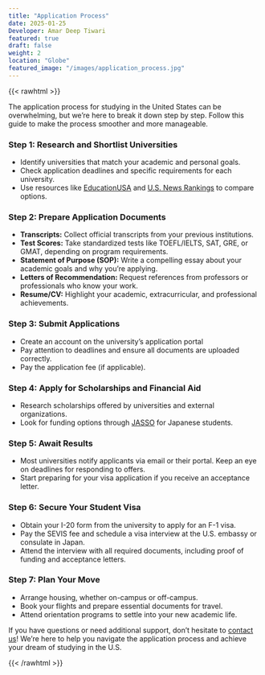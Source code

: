 ```yaml
---
title: "Application Process"
date: 2025-01-25
Developer: Amar Deep Tiwari
featured: true
draft: false
weight: 2
location: "Globe"
featured_image: "/images/application_process.jpg"
---
```


{{< rawhtml >}}
<div>
<p>The application process for studying in the United States can be overwhelming, but we’re here to break it down step by step. Follow this guide to make the process smoother and more manageable.</p>

<h3>Step 1: Research and Shortlist Universities</h3>
<ul>
  <li>Identify universities that match your academic and personal goals.</li>
  <li>Check application deadlines and specific requirements for each university.</li>
  <li>Use resources like <a href="https://educationusa.state.gov">EducationUSA</a> and <a href="https://www.usnews.com/best-colleges">U.S. News Rankings</a> to compare options.</li>
</ul>

<h3>Step 2: Prepare Application Documents</h3>
<ul>
  <li><b>Transcripts:</b> Collect official transcripts from your previous institutions.</li>
  <li><b>Test Scores:</b> Take standardized tests like TOEFL/IELTS, SAT, GRE, or GMAT, depending on program requirements.</li>
  <li><b>Statement of Purpose (SOP):</b> Write a compelling essay about your academic goals and why you’re applying.</li>
  <li><b>Letters of Recommendation:</b> Request references from professors or professionals who know your work.</li>
  <li><b>Resume/CV:</b> Highlight your academic, extracurricular, and professional achievements.</li>
</ul>

<h3>Step 3: Submit Applications</h3>
<ul>
  <li>Create an account on the university’s application portal
  <li>Pay attention to deadlines and ensure all documents are uploaded correctly.</li>
  <li>Pay the application fee (if applicable).</li>
</ul>

<h3>Step 4: Apply for Scholarships and Financial Aid</h3>
<ul>
  <li>Research scholarships offered by universities and external organizations.</li>
  <li>Look for funding options through <a href="https://www.jasso.go.jp/en/index.html">JASSO</a> for Japanese students.</li>
</ul>

<h3>Step 5: Await Results</h3>
<ul>
  <li>Most universities notify applicants via email or their portal. Keep an eye on deadlines for responding to offers.</li>
  <li>Start preparing for your visa application if you receive an acceptance letter.</li>
</ul>

<h3>Step 6: Secure Your Student Visa</h3>
<ul>
  <li>Obtain your I-20 form from the university to apply for an F-1 visa.</li>
  <li>Pay the SEVIS fee and schedule a visa interview at the U.S. embassy or consulate in Japan.</li>
  <li>Attend the interview with all required documents, including proof of funding and acceptance letters.</li>
</ul>

<h3>Step 7: Plan Your Move</h3>
<ul>
  <li>Arrange housing, whether on-campus or off-campus.</li>
  <li>Book your flights and prepare essential documents for travel.</li>
  <li>Attend orientation programs to settle into your new academic life.</li>
</ul>

<p>If you have questions or need additional support, don’t hesitate to <a href="https://japan-usa-study.github.io/resources/">contact us</a>! We’re here to help you navigate the application process and achieve your dream of studying in the U.S.</p>
</div>
{{< /rawhtml >}}
<!--more-->
